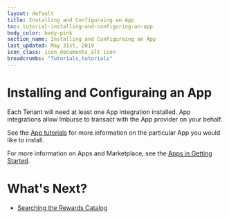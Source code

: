 ```yaml
---
layout: default
title: Installing and Configuraing an App
toc: tutorial-installing-and-configuring-an-app
body_color: body-pink
section_name: Installing and Configuraing an App
last_updated: May 31st, 2019
icon_class: icon_documents_alt icon
breadcrumbs: "Tutorials,tutorials"
---
```

# Installing and Configuraing an App
Each Tenant will need at least one App integration installed. App integrations allow Imburse to transact with the App provider on your behalf.

See the [App tutorials](#/pages/tutorials) for more information on the particular App you would like to install.

For more information on Apps and Marketplace, see the [Apps in Getting Started](/pages/getting-started/apps).

# What's Next?
- [Searching the Rewards Catalog](/pages/tutorials/searching-the-rewards-catalog)





